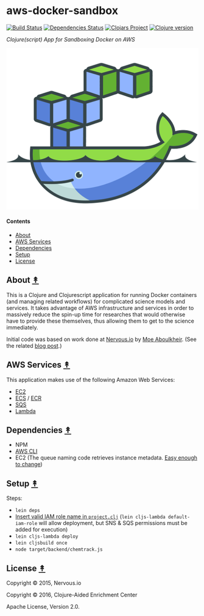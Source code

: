 # aws-docker-sandbox

[![Build Status][travis-badge]][travis]
[![Dependencies Status][deps-badge]][deps]
[![Clojars Project][clojars-badge]][clojars]
[![Clojure version][clojure-v]](project.clj)

*Clojure(script) App for Sandboxing Docker on AWS*

[![Project Logo][logo-large]][logo]


#### Contents

* [About](#about-)
* [AWS Services](#aws-services-)
* [Dependencies](#dependencies-)
* [Setup](#setup-)
* [License](#license-)


## About [&#x219F;](#contents)

This is a Clojure and Clojurescript application for running Docker containers
(and managing related workflows) for complicated science models and services.
It takes advantage of AWS infrastructure and services in order to massively
reduce the spin-up time for researches that would otherwise have to provide
these themselves, thus allowing them to get to the science immediately.

Initial code was based on work done at [Nervous.io][nervous] by
[Moe Aboulkheir][moe]. (See the related [blog post][orig blog post].)


## AWS Services [&#x219F;](#contents)

This application makes use of the following Amazon Web Services:

* [EC2][ec2]
* [ECS][ecs] / [ECR][ecr]
* [SQS][sqs]
* [Lambda][lambda]


## Dependencies [&#x219F;](#contents)
  - NPM
  - [AWS CLI][aws cli]
  - EC2 (The queue naming code retrieves instance metadata.
   [Easy enough to change][queue naming code])


## Setup [&#x219F;](#contents)

Steps:
 - `lein deps`
 - [Insert valid IAM role name in `project.clj`][cljs-lambda]
   (`lein cljs-lambda default-iam-role` will allow deployment,
   but SNS & SQS permissions must be added for execution)
 - `lein cljs-lambda deploy`
 - `lein cljsbuild once`
 - `node target/backend/chemtrack.js`


## License [&#x219F;](#contents)

Copyright © 2015, Nervous.io

Copyright © 2016, Clojure-Aided Enrichment Center

Apache License, Version 2.0.


<!-- Named page links below: /-->

[travis]: https://travis-ci.org/clojusc/aws-docker-sandbox
[travis-badge]: https://travis-ci.org/clojusc/aws-docker-sandbox.png?branch=master
[deps]: http://jarkeeper.com/clojusc/aws-docker-sandbox
[deps-badge]: http://jarkeeper.com/clojusc/aws-docker-sandbox/status.svg
[logo]: resources/images/aws-docker-sandbox-small.png
[logo-large]: resources/images/aws-docker-sandbox-medium.png
[tag-badge]: https://img.shields.io/github/tag/clojusc/aws-docker-sandbox.svg?maxAge=2592000
[tag]: https://github.com/clojusc/aws-docker-sandbox/tags
[clojure-v]: https://img.shields.io/badge/clojure-1.8.0-blue.svg
[clojars]: https://clojars.org/clojusc/aws-docker-sandbox
[clojars-badge]: https://img.shields.io/clojars/v/clojusc/aws-docker-sandbox.svg
[nervous]: https://github.com/nervous-systems
[moe]: https://github.com/moea
[orig blog post]: https://nervous.io/clojure/clojurescript/node/aws/2015/08/09/chemtrails/
[ec2]: http://docs.aws.amazon.com/AWSEC2/latest/UserGuide/concepts.html
[ecs]: http://docs.aws.amazon.com/AmazonECS/latest/developerguide/Welcome.html
[ecr]: http://docs.aws.amazon.com/AmazonECR/latest/userguide/Registries.html
[sqs]: http://docs.aws.amazon.com/AWSSimpleQueueService/latest/SQSDeveloperGuide/Welcome.html
[lambda]: https://docs.aws.amazon.com/lambda/latest/dg/welcome.html
[aws cli]: https://aws.amazon.com/cli/
[queue naming code]: https://github.com/nervous-systems/chemtrack-example/blob/master/backend/chemtrack/backend/util.cljs#L23
[cljs-lambda]: https://github.com/nervous-systems/cljs-lambda
